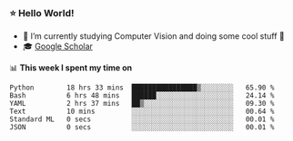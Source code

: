 ### ⭐️ Hello World!

<!--
**hologerry/hologerry** is a ✨ _special_ ✨ repository because its `README.md` (this file) appears on your GitHub profile.

Here are some ideas to get you started:

- 🔭 I’m currently working and studying on Computer Vision
- 🌱 I’m currently learning at Peking University
- 💬 Ask me about 
- 📫 How to reach me: E-mail
- 😄 Pronouns: he/his
- ⚡ Fun fact: Music is the Power
-->


- 🔭 I’m currently studying Computer Vision and doing some cool stuff 🤖
- 🎓 [Google Scholar](https://scholar.google.com/citations?user=3ykqW9wAAAAJ&hl=en)


📊 **This week I spent my time on**

<!--START_SECTION:waka-->

```text
Python        18 hrs 33 mins  ████████████████▒░░░░░░░░   65.90 %
Bash          6 hrs 48 mins   ██████░░░░░░░░░░░░░░░░░░░   24.14 %
YAML          2 hrs 37 mins   ██▒░░░░░░░░░░░░░░░░░░░░░░   09.30 %
Text          10 mins         ░░░░░░░░░░░░░░░░░░░░░░░░░   00.64 %
Standard ML   0 secs          ░░░░░░░░░░░░░░░░░░░░░░░░░   00.01 %
JSON          0 secs          ░░░░░░░░░░░░░░░░░░░░░░░░░   00.01 %
```

<!--END_SECTION:waka-->
